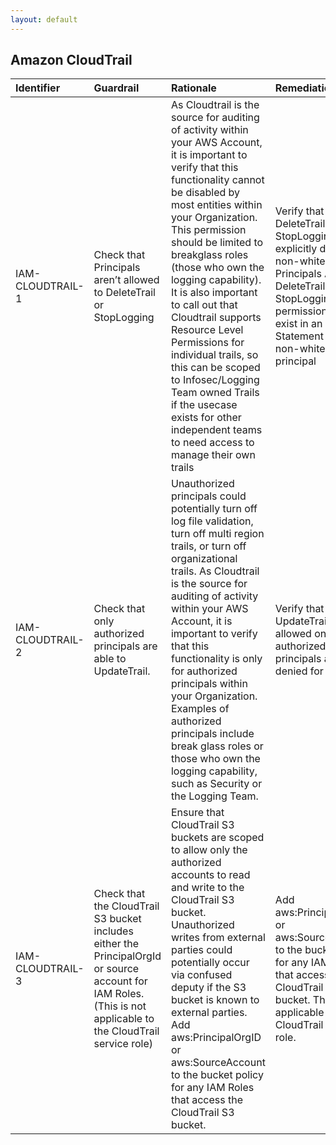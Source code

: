 ```yaml
---
layout: default
---
```




## Amazon CloudTrail

| Identifier       | Guardrail                                                                                                                                                       | Rationale                                                                                                                                                                                                                                                                                                                                                                                                                                                                                                                                                      | Remediation                                                                                                                                                                                                      | References                                                                                                                                                                                                                                                                                                                                                                                                                                                                                                                                                                                                                                                                                                                                                 | IAM Actions                                                  | Policy   |
|:-----------------|:----------------------------------------------------------------------------------------------------------------------------------------------------------------|:---------------------------------------------------------------------------------------------------------------------------------------------------------------------------------------------------------------------------------------------------------------------------------------------------------------------------------------------------------------------------------------------------------------------------------------------------------------------------------------------------------------------------------------------------------------|:-----------------------------------------------------------------------------------------------------------------------------------------------------------------------------------------------------------------|:-----------------------------------------------------------------------------------------------------------------------------------------------------------------------------------------------------------------------------------------------------------------------------------------------------------------------------------------------------------------------------------------------------------------------------------------------------------------------------------------------------------------------------------------------------------------------------------------------------------------------------------------------------------------------------------------------------------------------------------------------------------|:-------------------------------------------------------------|:---------|
| IAM-CLOUDTRAIL-1 | Check that Principals aren’t allowed to DeleteTrail or StopLogging                                                                                              | As Cloudtrail is the source for auditing of activity within your AWS Account, it is important to verify that this functionality cannot be disabled by most entities within your Organization. This permission should be limited to breakglass roles (those who own the logging capability). It is also important to call out that Cloudtrail supports Resource Level Permissions for individual trails, so this can be scoped to Infosec/Logging Team owned Trails if the usecase exists for other independent teams to need access to manage their own trails | Verify that DeleteTrail and StopLogging are explicitly denied to non-whitelisted Principals And That DeleteTrail and StopLogging permissions don’t exist in an Allow Statement for any non-whitelisted principal | [https://docs.aws.amazon.com/awscloudtrail/latest/userguide/security_iam_id-based-policy-examples.html https://docs.aws.amazon.com/IAM/latest/UserGuide/list_awscloudtrail.html](https://docs.aws.amazon.com/awscloudtrail/latest/userguide/security_iam_id-based-policy-examples.html https://docs.aws.amazon.com/IAM/latest/UserGuide/list_awscloudtrail.html)<br><br>                                                                                                                                                                                                                                                                                                                                                                                   | cloudtrail:DeleteTrail<br><br>cloudtrail:StopLogging<br><br> | nan      |
| IAM-CLOUDTRAIL-2 | Check that only authorized principals are able to UpdateTrail.                                                                                                  | Unauthorized principals could potentially turn off log file validation, turn off multi region trails, or turn off organizational trails. As Cloudtrail is the source for auditing of activity within your AWS Account, it is important to verify that this functionality is only for authorized principals within your Organization. Examples of authorized principals include break glass roles or those who own the logging capability, such as Security or the Logging Team.                                                                                | Verify that UpdateTrail is allowed only for authorized principals and denied for all else.                                                                                                                       | [https://docs.aws.amazon.com/awscloudtrail/latest/APIReference/API_UpdateTrail.html](https://docs.aws.amazon.com/awscloudtrail/latest/APIReference/API_UpdateTrail.html)<br><br>                                                                                                                                                                                                                                                                                                                                                                                                                                                                                                                                                                           | cloudtrail:UpdateTrail<br><br>                               | nan      |
| IAM-CLOUDTRAIL-3 | Check that the CloudTrail S3 bucket includes either the PrincipalOrgId or source account for IAM Roles. (This is not applicable to the CloudTrail service role) | Ensure that CloudTrail S3 buckets are scoped to allow only the authorized accounts to read and write to the CloudTrail S3 bucket. Unauthorized writes from external parties could potentially occur via confused deputy if the S3 bucket is known to external parties. Add aws:PrincipalOrgID or aws:SourceAccount to the bucket policy for any IAM Roles that access the CloudTrail S3 bucket.                                                                                                                                                                | Add aws:PrincipalOrgID or aws:SourceAccount to the bucket policy for any IAM Roles that access the CloudTrail S3 bucket. This is not applicable to the CloudTrail service role.                                  | [https://docs.aws.amazon.com/awscloudtrail/latest/userguide/cloudtrail-set-bucket-policy-for-multiple-accounts.html](https://docs.aws.amazon.com/awscloudtrail/latest/userguide/cloudtrail-set-bucket-policy-for-multiple-accounts.html)<br><br>[https://docs.aws.amazon.com/IAM/latest/UserGuide/reference_policies_condition-keys.html#condition-keys-principalorgid](https://docs.aws.amazon.com/IAM/latest/UserGuide/reference_policies_condition-keys.html#condition-keys-principalorgid)<br><br>[https://docs.aws.amazon.com/IAM/latest/UserGuide/reference_policies_condition-keys.html#condition-keys-sourceaccount](https://docs.aws.amazon.com/IAM/latest/UserGuide/reference_policies_condition-keys.html#condition-keys-sourceaccount)<br><br> |                                                              | IAM Role |